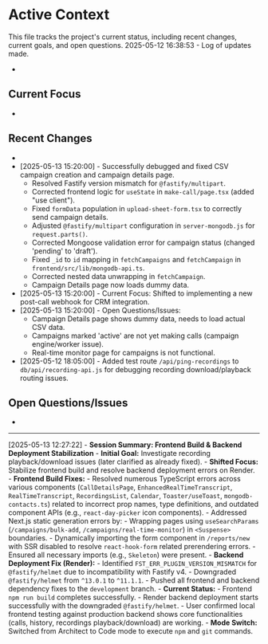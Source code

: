 # Active Context

This file tracks the project's current status, including recent changes, current goals, and open questions.
2025-05-12 16:38:53 - Log of updates made.

*

## Current Focus

*   

## Recent Changes

*
*   [2025-05-13 15:20:00] - Successfully debugged and fixed CSV campaign creation and campaign details page.
    - Resolved Fastify version mismatch for `@fastify/multipart`.
    - Corrected frontend logic for `useState` in `make-call/page.tsx` (added "use client").
    - Fixed `formData` population in `upload-sheet-form.tsx` to correctly send campaign details.
    - Adjusted `@fastify/multipart` configuration in `server-mongodb.js` for `request.parts()`.
    - Corrected Mongoose validation error for campaign status (changed 'pending' to 'draft').
    - Fixed `_id` to `id` mapping in `fetchCampaigns` and `fetchCampaign` in `frontend/src/lib/mongodb-api.ts`.
    - Corrected nested data unwrapping in `fetchCampaign`.
    - Campaign Details page now loads dummy data.
*   [2025-05-13 15:20:00] - Current Focus: Shifted to implementing a new post-call webhook for CRM integration.
*   [2025-05-13 15:20:00] - Open Questions/Issues:
    - Campaign Details page shows dummy data, needs to load actual CSV data.
    - Campaigns marked 'active' are not yet making calls (campaign engine/worker issue).
    - Real-time monitor page for campaigns is not functional.
*   [2025-05-12 18:05:00] - Added test route `/api/ping-recordings` to `db/api/recording-api.js` for debugging recording download/playback routing issues.

## Open Questions/Issues

*
---
[2025-05-13 12:27:22] - **Session Summary: Frontend Build & Backend Deployment Stabilization**
    - **Initial Goal:** Investigate recording playback/download issues (later clarified as already fixed).
    - **Shifted Focus:** Stabilize frontend build and resolve backend deployment errors on Render.
    - **Frontend Build Fixes:**
        - Resolved numerous TypeScript errors across various components (`CallDetailsPage`, `EnhancedRealTimeTranscript`, `RealTimeTranscript`, `RecordingsList`, `Calendar`, `Toaster/useToast`, `mongodb-contacts.ts`) related to incorrect prop names, type definitions, and outdated component APIs (e.g., `react-day-picker` icon components).
        - Addressed Next.js static generation errors by:
            - Wrapping pages using `useSearchParams` (`/campaigns/bulk-add`, `/campaigns/real-time-monitor`) in `<Suspense>` boundaries.
            - Dynamically importing the form component in `/reports/new` with SSR disabled to resolve `react-hook-form` related prerendering errors.
            - Ensured all necessary imports (e.g., `Skeleton`) were present.
    - **Backend Deployment Fix (Render):**
        - Identified `FST_ERR_PLUGIN_VERSION_MISMATCH` for `@fastify/helmet` due to incompatibility with Fastify v4.
        - Downgraded `@fastify/helmet` from `^13.0.1` to `^11.1.1`.
        - Pushed all frontend and backend dependency fixes to the `development` branch.
    - **Current Status:**
        - Frontend `npm run build` completes successfully.
        - Render backend deployment starts successfully with the downgraded `@fastify/helmet`.
        - User confirmed local frontend testing against production backend shows core functionalities (calls, history, recordings playback/download) are working.
    - **Mode Switch:** Switched from Architect to Code mode to execute `npm` and `git` commands.